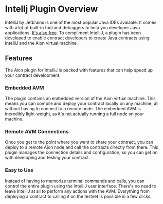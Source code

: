 # Intellj Plugin Overview

IntelliJ by Jetbrains is one of the most popular Java IDEs avaiable. It comes with a lot of built-in tool and debuggers to help you developer Java applications. [It's also free](https://www.jetbrains.com/idea/). To compliment IntelliJ, a plugin has been developed to enable contract developers to create Java contracts using IntelliJ and the Aion virtual machine.

## Features

The Aion plugin for IntelliJ is packed with features that can help speed up your contract development.

### Embedded AVM

The plugin contains an embedded version of the Aion virtual machine. This means you can compile and deploy your contract locally on any machine, all without having to connect to a remote node. The embedded AVM is incredibly light-weight, as it's not actually running a full node on your machine.

### Remote AVM Connections

Once you get to the point where you want to share your contract, you can deploy to a remote Aion node and call the contracts directly from there. This plugin manages the connection details and configuration, so you can get on with developing and testing your contract.

### Easy to Use

Instead of having to memorize terminal commands and calls, you can control the entire plugin using the IntelliJ user interface. There's no need to leave IntelliJ at all to perform any actions with the AVM. Everything from deploying a contract to calling it on the testnet is possible in a few clicks.